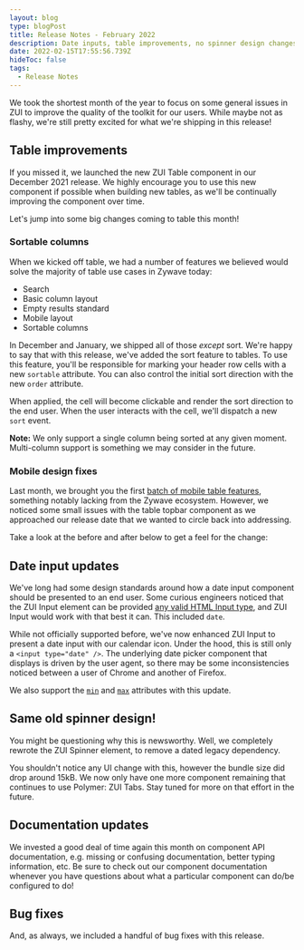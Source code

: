 ```yaml
---
layout: blog
type: blogPost
title: Release Notes - February 2022
description: Date inputs, table improvements, no spinner design changes, and bug fixes!
date: 2022-02-15T17:55:56.739Z
hideToc: false
tags:
  - Release Notes
---
```

We took the shortest month of the year to focus on some general issues in ZUI to improve the quality of the toolkit for our users. While maybe not as flashy, we're still pretty excited for what we're shipping in this release!

## Table improvements

If you missed it, we launched the new ZUI Table component in our December 2021 release. We highly encourage you to use this new component if possible when building new tables, as we'll be continually improving the component over time.

Let's jump into some big changes coming to table this month!

### Sortable columns

When we kicked off table, we had a number of features we believed would solve the majority of table use cases in Zywave today:

* Search
* Basic column layout
* Empty results standard
* Mobile layout
* Sortable columns

In December and January, we shipped all of those *except* sort. We're happy to say that with this release, we've added the sort feature to tables. To use this feature, you'll be responsible for marking your header row cells with a new `sortable` attribute. You can also control the initial sort direction with the new `order` attribute. 

When applied, the cell will become clickable and render the sort direction to the end user. When the user interacts with the cell, we'll dispatch a new `sort` event.

<docs-note>
<strong>Note:</strong> We only support a single column being sorted at any given moment. Multi-column support is something we may consider in the future.
</docs-note>

### Mobile design fixes

Last month, we brought you the first [batch of mobile table features](https://booster.zywave.dev/blog/posts/2022-01-20-release-notes-january-2022/#zui-table-is-now-mobile-responsive), something notably lacking from the Zywave ecosystem. However, we noticed some small issues with the table topbar component as we approached our release date that we wanted to circle back into addressing.

Take a look at the before and after below to get a feel for the change:

<!-- TODO BEFORE -->

<!-- TODO AFTER -->

## Date input updates

We've long had some design standards around how a date input component should be presented to an end user. Some curious engineers noticed that the ZUI Input element can be provided [any valid HTML Input type](https://developer.mozilla.org/en-US/docs/Web/HTML/Element/Input#input_types), and ZUI Input would work with that best it can. This included `date`. 

While not officially supported before, we've now enhanced ZUI Input to present a date input with our calendar icon. Under the hood, this is still only a `<input type="date" />`. The underlying date picker component that displays is driven by the user agent, so there may be some inconsistencies noticed between a user of Chrome and another of Firefox. 

We also support the [`min`](https://developer.mozilla.org/en-US/docs/Web/HTML/Element/input/date#min) and [`max`](https://developer.mozilla.org/en-US/docs/Web/HTML/Element/input/date#max) attributes with this update.

## Same old spinner design!

You might be questioning why this is newsworthy. Well, we completely rewrote the ZUI Spinner element, to remove a dated legacy dependency.

You shouldn't notice any UI change with this, however the bundle size did drop around 15kB. We now only have one more component remaining that continues to use Polymer: ZUI Tabs. Stay tuned for more on that effort in the future.

## Documentation updates

We invested a good deal of time again this month on component API documentation, e.g. missing or confusing documentation, better typing information, etc. Be sure to check out our component documentation whenever you have questions about what a particular component can do/be configured to do!

## Bug fixes

And, as always, we included a handful of bug fixes with this release. 